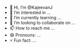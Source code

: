- 👋 Hi, I’m @KajeevanJ
- 👀 I’m interested in ...
- 🌱 I’m currently learning ...
- 💞️ I’m looking to collaborate on ...
- 📫 How to reach me ...
- 😄 Pronouns: ...
- ⚡ Fun fact: ...

<!---
KajeevanJ/KajeevanJ is a ✨ special ✨ repository because its `README.md` (this file) appears on your GitHub profile.
You can click the Preview link to take a look at your changes.
--->
